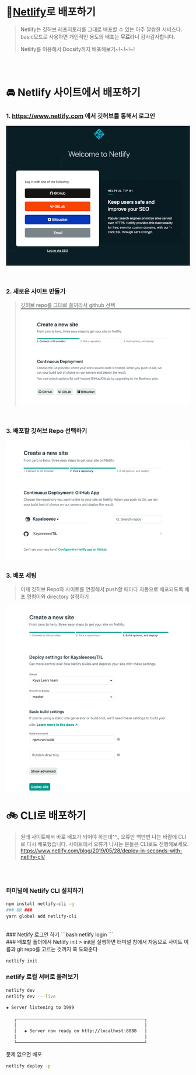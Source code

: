 # 🌵[Netlify](https://www.netlify.com/)로 배포하기

> Netlify는 깃허브 레포지토리를 그대로 배포할 수 있는 아주 깔쌈한 서비스다.
> basic모드로 사용하면 개인적인 용도의 배포는 **무료**라니 감사감사합니다.
>
> Netlify를 이용해서 Docsify까지 배포해보기~!~!~!~!

<br />
<br />

# 🚘 Netlify 사이트에서 배포하기

### 1. https://www.netlify.com 에서 깃허브를 통해서 로그인

![로그인 페이지](./img/login.png)

<br />

### 2. 새로운 사이트 만들기

> 깃허브 repo를 그대로 쓸꺼라서 github 선택
> ![선택 페이지](./img/create.png)

<br />

### 3. 배포할 깃허브 Repo 선택하기

![배포 페이지](./img/select.png)
<br />

### 3. 배포 세팅

> 이제 깃허브 Repo와 사이트를 연결해서 push할 때마다 자동으로 배포되도록 배포 명령어와 directory 설정하기

![빌드 페이지](./img/setting.png)

# 🚲 CLI로 배포하기

> 원래 사이트에서 바로 배포가 되어야 하는데^^,, 오류만 백만번 나는 바람에 CLI로 다시 배포했습니다.
> 사이트에서 오류가 나시는 분들은 CLI로도 진행해보세요.
> https://www.netlify.com/blog/2019/05/28/deploy-in-seconds-with-netlify-cli/

<br/><br/>

### 터미널에 Netlify CLI 설치하기

```bash
npm install netlify-cli -g
### OR ###
yarn global add netlify-cli
```

<br>
### Netlify 로그인 하기
```bash
netlify login
```

<br>
### 배포할 폴더에서 Netlify init
> init을 실행하면 터미널 창에서 자동으로 사이트 이름과 git repo를 고르는 것까지 쭉 도와준다

```bash
netlify init
```

### netlify 로컬 서버로 돌려보기

```bash
netlify dev
netlify dev ---live
```

```
◈ Server listening to 3999

   ┌─────────────────────────────────────────────────┐
   │                                                 │
   │   ◈ Server now ready on http://localhost:8888   │
   │                                                 │
   └─────────────────────────────────────────────────┘
```

문제 없으면 배포

```bash
netlify deploy -p
```
